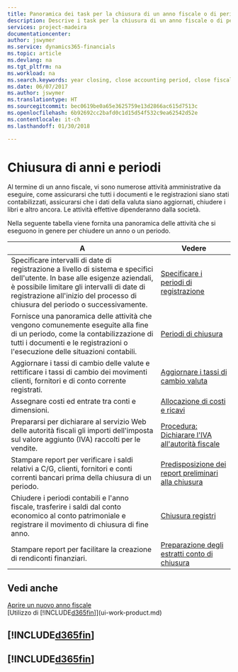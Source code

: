 ```yaml
---
title: Panoramica dei task per la chiusura di un anno fiscale o di periodi contabili | Documenti Microsoft
description: Descrive i task per la chiusura di un anno fiscale o di periodi contabili, ad esempio, per garantire che documenti e registrazioni vengano contabilizzati e per verificare i saldi di conti correnti.
services: project-madeira
documentationcenter: 
author: jswymer
ms.service: dynamics365-financials
ms.topic: article
ms.devlang: na
ms.tgt_pltfrm: na
ms.workload: na
ms.search.keywords: year closing, close accounting period, close fiscal year, bank account detailed trial balance
ms.date: 06/07/2017
ms.author: jswymer
ms.translationtype: HT
ms.sourcegitcommit: bec0619be0a65e3625759e13d2866ac615d7513c
ms.openlocfilehash: 6b92692cc2bafd0c1d15d54f532c9ea62542d52e
ms.contentlocale: it-ch
ms.lasthandoff: 01/30/2018

---
```

# <a name="closing-years-and-periods"></a>Chiusura di anni e periodi
Al termine di un anno fiscale, vi sono numerose attività amministrative da eseguire, come assicurarsi che tutti i documenti e le registrazioni siano stati contabilizzati, assicurarsi che i dati della valuta siano aggiornati, chiudere i libri e altro ancora. Le attività effettive dipenderanno dalla società.

Nella seguente tabella viene fornita una panoramica delle attività che si eseguono in genere per chiudere un anno o un periodo.

| A | Vedere |
| --- | --- |
| Specificare intervalli di date di registrazione a livello di sistema e specifici dell'utente. In base alle esigenze aziendali, è possibile limitare gli intervalli di date di registrazione all'inizio del processo di chiusura del periodo o successivamente. |[Specificare i periodi di registrazione](finance-how-specify-posting-periods.md) |
| Fornisce una panoramica delle attività che vengono comunemente eseguite alla fine di un periodo, come la contabilizzazione di tutti i documenti e le registrazioni o l'esecuzione delle situazioni contabili. |[Periodi di chiusura](year-how-complete-period-end-processes.md) |
| Aggiornare i tassi di cambio delle valute e rettificare i tassi di cambio dei movimenti clienti, fornitori e di conto corrente registrati. |[Aggiornare i tassi di cambio valuta](finance-how-update-currencies.md) |
| Assegnare costi ed entrate tra conti e dimensioni. |[Allocazione di costi e ricavi](year-allocate-costs-income.md) |
| Prepararsi per dichiarare al servizio Web delle autorità fiscali gli importi dell'imposta sul valore aggiunto (IVA) raccolti per le vendite. |[Procedura: Dichiarare l'IVA all'autorità fiscale](finance-how-report-vat.md)|
| Stampare report per verificare i saldi relativi a C/G, clienti, fornitori e conti correnti bancari prima della chiusura di un periodo. |[Predisposizione dei report preliminari alla chiusura](year-prepare-preclose-reports.md) |
| Chiudere i periodi contabili e l'anno fiscale, trasferire i saldi dal conto economico al conto patrimoniale e registrare il movimento di chiusura di fine anno. |[Chiusura registri](year-close-books.md) |
| Stampare report per facilitare la creazione di rendiconti finanziari. |[Preparazione degli estratti conto di chiusura](year-prepare-close-statement.md) |

## <a name="see-also"></a>Vedi anche
[Aprire un nuovo anno fiscale](finance-how-open-new-fiscal-year.md)  
[Utilizzo di [!INCLUDE[d365fin](includes/d365fin_md.md)]](ui-work-product.md)

## [!INCLUDE[d365fin](includes/free_trial_md.md)]  
## [!INCLUDE[d365fin](includes/training_link_md.md)]

